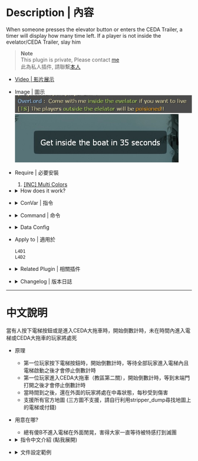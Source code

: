 # Description | 內容
When someone presses the elevator button or enters the CEDA Trailer, a timer will display how many time left. If a player is not inside the evelator/CEDA Trailer, slay him

> __Note__ <br/>
This plugin is private, Please contact [me](https://github.com/fbef0102/Game-Private_Plugin#私人插件列表-private-plugins-list)<br/>
此為私人插件, 請聯繫[本人](https://github.com/fbef0102/Game-Private_Plugin#私人插件列表-private-plugins-list)

* [Video | 影片展示](https://youtu.be/B1oghdYb_gE)

* Image | 圖示
	<br/>![l4d_elevator_getin_timer_1](image/l4d_elevator_getin_timer_1.jpg)
	<br/>![l4d_elevator_getin_timer_2](image/l4d_elevator_getin_timer_2.jpg)

* Require | 必要安裝
	1. [[INC] Multi Colors](https://github.com/fbef0102/L4D1_2-Plugins/releases/tag/Multi-Colors)

* <details><summary>How does it work?</summary>

	* When someone presses the elevator button, a timer will display how many time left. If a player is not inside the evelator Trailer, slay him
	* When someone enters the CEDA Trailer, a timer will display how many time left. If a player is not inside the CEDA Trailer, slay him
	* Modify ```data/l4d_elevator_info.txt``` to detect every elevator or CEDA Trailer on the map
</details>

* <details><summary>ConVar | 指令</summary>

	* cfg/sourcemod/l4d_elevator_getin_timer.cfg
		```php
		// 0=Plugin off, 1=Plugin on.
		l4d_elevator_getin_timer_allow "1"

		// Changes how count down tumer hint displays. (0: Disable, 1:In chat, 2: In Hint Box, 3: In center text)
		l4d_elevator_getin_timer_announce_type "2"

		// Path to the Soundfile being played on each damaging Interval (Empty=Disable)
		l4d_elevator_getin_timer_damage_sound "player/survivor/voice/choke_5.wav"

		// If 1, Enable the Damage Shake 
		l4d_elevator_getin_timer_shake_enable "1"

		// If 1, When time is up, all survivor players are teleported into the elevator
		l4d_elevator_getin_timer_teleport_player "1"

		// If 1, When time is up, all survivor bots are teleported into the elevator
		l4d_elevator_getin_timer_teleport_bot "1"
		```
</details>

* <details><summary>Command | 命令</summary>
	
	None
</details>

* <details><summary>Data Config</summary>

	* data/l4d_elevator_info.txt
		```php
		"elevator"
		{
			"c1m1_hotel"	//map name
			{
				"num"		"1"		//total numbers of evelator in this map
				"1"
				{
					"button_name"				"elevator_button" //evelator button targetname (please do not modify)
					"trigger_multiple_hammerid"		"1227567" 	//evelator trigger multiple hammerid (please do not modify)
					"get_inside_time"			"30"		//a timer will display how many time left
					"outside_damage"			"10"		//cause the damage to players outside the evelator
					"outside_damage_incap"		"100"	//cause the damage to incapacitated players outside the evelator
					"message"				"elevator"	//info everyone this is evelator
				}
			}
			"c5m2_park"
			{
				"num"		"1"
				"1"
				{
					"ceda_trailer"				"1"			// CEDA Trailer
					"door_name"				"finale_cleanse_exit_door" // CEDA Trailer Exit door targetname (please do not modify)
					"trigger_multiple_hammerid"		"456409" 		//CEDA Trailer trigger multiple hammerid (please do not modify)
					"get_inside_time"			"50"	 		//a timer will display how many time left
					"outside_damage"			"10" 			//cause the damage to players outside the CEDA Trailer
					"outside_damage_incap"		"100"			//cause the damage to incapacitated players outside the CEDA Trailer
					"message"				"CEDA Trailer" 		//info everyone this is CEDA Trailer
				}
			}
		}
		```
</details>

* Apply to | 適用於
	```
	L4D1
	L4D2
	```

* <details><summary>Related Plugin | 相關插件</summary>

	1. [l4d_rescue_vehicle_leave_timer](https://github.com/fbef0102/L4D2-Plugins/tree/master/l4d_rescue_vehicle_leave_timer): When rescue vehicle arrived and a timer will display how many time left for vehicle leaving. If a player is not on rescue vehicle or zone, slay him
		> (公開) 救援來臨之後，未在時間內上救援飛機逃亡的玩家將處死
</details>

* <details><summary>Changelog | 版本日誌</summary>

	* v1.2 (2022-12-18)
		* When time is up, all survivor players are teleported into the elevator
		* When time is up, all survivor bots are teleported into the elevator

	* v1.1 (2022-11-15)
		* Cause the damage to incapacitated players outside the evelator/CEDA Trailer

	* v1.0
		* Initial Release
</details>

- - - -
# 中文說明
當有人按下電梯按鈕或是進入CEDA大拖車時，開始倒數計時，未在時間內進入電梯或CEDA大拖車的玩家將處死

* 原理
	* 第一位玩家按下電梯按鈕時，開始倒數計時，等待全部玩家進入電梯內且電梯啟動之後才會停止倒數計時
	* 第一位玩家進入CEDA大拖車（教區第二關），開始倒數計時，等到末端門打開之後才會停止倒數計時
	* 當時間到之後，還在外面的玩家將處在中毒狀態，每秒受到傷害
	* 支援所有官方地圖 (三方圖不支援，請自行利用stripper_dump尋找地圖上的電梯或付錢)

* 用意在哪?
	* 總有傻B不進入電梯在外面閒晃，害得大家一直等待被特感打到滅團

* <details><summary>指令中文介紹 (點我展開)</summary>

	* cfg/sourcemod/l4d_elevator_getin_timer.cfg
		```php
		// 0=關閉插件, 1=啟動插件
		l4d_elevator_getin_timer_allow "1"

		// 倒數提示該如何顯示. (0: 不提示, 1: 聊天框, 2: 黑底白字框, 3: 螢幕正中間)
		l4d_elevator_getin_timer_announce_type "2"

		// 電梯門外，玩家中毒狀態的音效檔案，路徑相對於sound資料夾 (留白=無音效)
		l4d_elevator_getin_timer_damage_sound "player/survivor/voice/choke_5.wav"

		// 為1時，電梯門外，玩家中毒狀態時螢幕會晃動
		l4d_elevator_getin_timer_shake_enable "1"

		// 為1時，時間到之後，將所有真人倖存者傳送到電梯內
		l4d_elevator_getin_timer_teleport_player "1"

		// 為1時，時間到之後，將所有AI倖存者傳送到電梯內
		l4d_elevator_getin_timer_teleport_bot "1"
		```
</details>

* <details><summary>文件設定範例</summary>

	* 設置文件```data/l4d_elevator_info.txt```，修改每一張地圖的電梯或CEDA大拖車
	* 支援所有官方地圖 (三方圖不支援，請自行利用stripper_dump尋找地圖上的電梯或付錢)
		```php
		"elevator"
		{
			"c1m1_hotel"	// 地圖名，必須一模一樣
			{
				"num"		"1"		// 該地圖電梯總數
				"1"
				{
					"button_name"				"elevator_button" 	// 電梯按鈕的專屬targetname (不能修改)
					"trigger_multiple_hammerid"		"1227567" 		// 電梯區域的專屬hammerid (不能修改)
					"get_inside_time"			"30"			// 倒數計時秒數
					"outside_damage"			"10"			// 每秒對電梯外的玩家造成的傷害
					"outside_damage_incap"		"100"			//每秒對電梯外的倒地或掛邊玩家造成的傷害
					"message"				"elevator"		// 通知所有人這是電梯 (可自行修改)
				}
			}
			"c5m2_park"
			{
				"num"		"1"
				"1"
				{
					"ceda_trailer"				"1"				// 這是CEDA拖車
					"door_name"				"finale_cleanse_exit_door"	// CEDA拖車末端門的專屬targetname (不能修改)
					"trigger_multiple_hammerid"		"456409" 			// CEDA拖車區域的專屬hammerid (不能修改)
					"get_inside_time"			"50"	 			// 倒數計時秒數
					"outside_damage"			"10" 				// 每秒對CEDA拖車外的玩家造成的傷害
					"outside_damage_incap"		"100"				//每秒對CEDA拖車外的倒地或掛邊玩家造成的傷害
					"message"				"CEDA Trailer" 			// 通知所有人這是CEDA拖車 (可自行修改)
				}
			}
		}
		```
</details>
